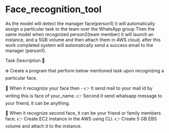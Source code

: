 # Face_recognition_tool

As the model will detect the manager face(person1) it will automatically assign a particular task to the team over the WhatsApp group
Then the same model when recognized person2(team member) it will launch an instance, and a 5GB volume and then attach them in AWS cloud, after this work completed system will automatically send a success email to the manager (person1).

Task Description 📄

❄️ Create a program that perform below mentioned task upon recognizing a particular face. 

📌 When it recognize your face then - 
👉 It send mail to your mail id by writing this is face of your_name. 
👉 Second it send whatsapp message to your friend, it can be anything. 

📌 When it recognize second face, it can be your friend or family members face.
👉 Create EC2 instance in the AWS using CLI. 
👉 Create 5 GB EBS volume and attach it to the instance. 

